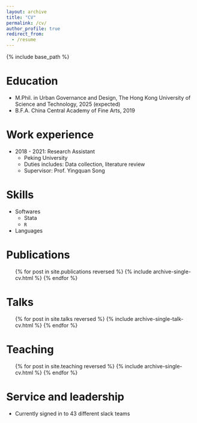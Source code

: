 ```yaml
---
layout: archive
title: "CV"
permalink: /cv/
author_profile: true
redirect_from:
  - /resume
---
```


{% include base_path %}

Education
======
* M.Phil. in Urban Governance and Design, The Hong Kong University of Science and Technology, 2025 (expected)
* B.F.A. China Central Academy of Fine Arts, 2019

Work experience
======
* 2018 - 2021: Research Assistant
  * Peking University
  * Duties includes: Data collection, literature review
  * Supervisor: Prof. Yingquan Song
  
Skills
======
* Softwares
  * Stata
  * `R`
* Languages

Publications
======
  <ul>{% for post in site.publications reversed %}
    {% include archive-single-cv.html %}
  {% endfor %}</ul>
  
Talks
======
  <ul>{% for post in site.talks reversed %}
    {% include archive-single-talk-cv.html  %}
  {% endfor %}</ul>
  
Teaching
======
  <ul>{% for post in site.teaching reversed %}
    {% include archive-single-cv.html %}
  {% endfor %}</ul>
  
Service and leadership
======
* Currently signed in to 43 different slack teams
